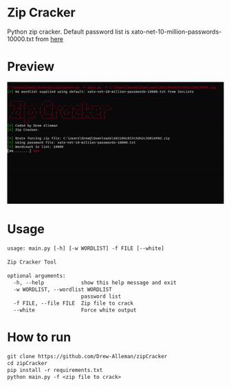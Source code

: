 # Zip Cracker
Python zip cracker. 
Default password list is xato-net-10-million-passwords-10000.txt from [here](https://github.com/danielmiessler/SecLists/)

# Preview
![media](/media/preview.gif)

# Usage
```
usage: main.py [-h] [-w WORDLIST] -f FILE [--white]

Zip Cracker Tool

optional arguments:
  -h, --help            show this help message and exit
  -w WORDLIST, --wordlist WORDLIST
                        password list
  -f FILE, --file FILE  Zip file to crack
  --white               Force white output
```

# How to run  
```
git clone https://github.com/Drew-Alleman/zipCracker
cd zipCracker
pip install -r requirements.txt
python main.py -f <zip file to crack>
```
